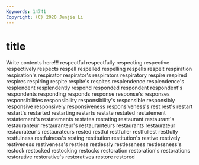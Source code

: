 ```yaml
---
Keywords: 14741
Copyright: (C) 2020 Junjie Li
---
```


# title

Write contents here!!!
respectful 
respectfully 
respecting
respective 
respectively 
respects 
respell 
respelled 
respelling 
respells 
respelt 
respiration 
respiration's
respirator 
respirator's 
respirators 
respiratory 
respire 
respired 
respires 
respiring 
respite 
respite's
respites 
resplendence 
resplendence's 
resplendent 
resplendently 
respond 
responded 
respondent 
respondent's 
respondents
responding 
responds 
response 
response's 
responses 
responsibilities 
responsibility 
responsibility's 
responsible 
responsibly
responsive 
responsively 
responsiveness 
responsiveness's 
rest 
rest's 
restart 
restart's 
restarted 
restarting
restarts 
restate 
restated 
restatement 
restatement's 
restatements 
restates 
restating 
restaurant 
restaurant's
restauranteur 
restauranteur's 
restauranteurs 
restaurants 
restaurateur 
restaurateur's 
restaurateurs 
rested 
restful 
restfuller
restfullest 
restfully 
restfulness 
restfulness's 
resting 
restitution 
restitution's 
restive 
restively 
restiveness
restiveness's 
restless 
restlessly 
restlessness 
restlessness's 
restock 
restocked 
restocking 
restocks 
restoration
restoration's 
restorations 
restorative 
restorative's 
restoratives 
restore 
restored 
